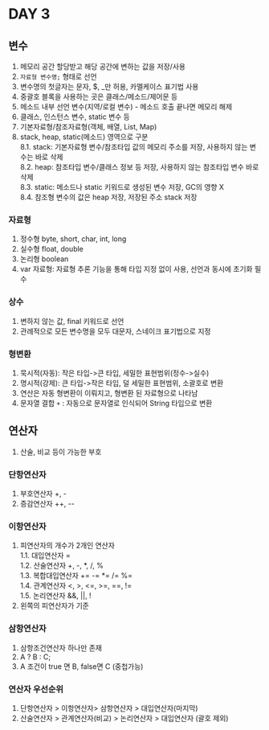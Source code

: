# DAY 3
## 변수
1. 메모리 공간 할당받고 해당 공간에 변하는 값을 저장/사용
2. `자료형 변수명;` 형태로 선언
3. 변수명의 첫글자는 문자, $, _만 허용, 카멜케이스 표기법 사용
4. 중괄호 블록을 사용하는 곳은 클래스/메소드/제어문 등
5. 메소드 내부 선언 변수(지역/로컬 변수) - 메소드 호출 끝나면 메모리 해제
6. 클래스, 인스턴스 변수, static 변수 등
7. 기본자료형/참조자료형(객체, 배열, List, Map)
8. stack, heap, static(메소드) 영역으로 구분 </br>
   8.1. stack: 기본자료형 변수/참조타입 값의 메모리 주소를 저장, 사용하지 않는 변수는 바로 삭제 </br>
   8.2. heap: 참조타입 변수/클래스 정보 등 저장, 사용하지 않는 참조타입 변수 바로 삭제</br>
   8.3. static: 메소드나 static 키워드로 생성된 변수 저장, GC의 영향 X </br>
   8.4. 참조형 변수의 값은 heap 저장, 저장된 주소 stack 저장 </br>

### 자료형
1. 정수형 byte, short, char, int, long
2. 실수형 float, double
3. 논리형 boolean
4. var 자료형: 자료형 추론 기능을 통해 타입 지정 없이 사용, 선언과 동시에 초기화 필수

### 상수
1. 변하지 않는 값, final 키워드로 선언
2. 관례적으로 모든 변수명을 모두 대문자, 스네이크 표기법으로 지정

### 형변환
1. 묵시적(자동): 작은 타입->큰 타입, 세밀한 표현범위(정수->실수) 
2. 명시적(강제): 큰 타입->작은 타입, 덜 세밀한 표현범위, 소괄호로 변환
3. 연산은 자동 형변환이 이뤄지고, 형변환 된 자료형으로 나타남
4. 문자열 결합 `+` : 자동으로 문자열로 인식되어 String 타입으로 변환

## 연산자
1. 산술, 비교 등이 가능한 부호
   
### 단항연산자
1. 부호연산자 +, -
2. 증감연산자 ++, --

### 이항연산자
1. 피연산자의 개수가 2개인 연산자 </br>
   1.1. 대입연산자 = </br>
   1.2. 산술연산자 +, -, *, /, % </br>
   1.3. 복합대입연산자 += -= *= /= %= </br>
   1.4. 관계연산자 <, >, <=, >=, ==, != </br>
   1.5. 논리연산자 &&, ||, ! </br>
2. 왼쪽의 피연산자가 기준

### 삼항연산자
1. 삼항조건연산자 하나만 존재
2. A ? B : C;
3. A 조건이 true 면 B, false면 C (중첩가능)

### 연산자 우선순위
1. 단항연산자 > 이항연산자> 삼항연산자 > 대입연산자(마지막)
2. 산술연산자 > 관계연산자(비교) > 논리연산자 > 대입연산자 (괄호 제외)
